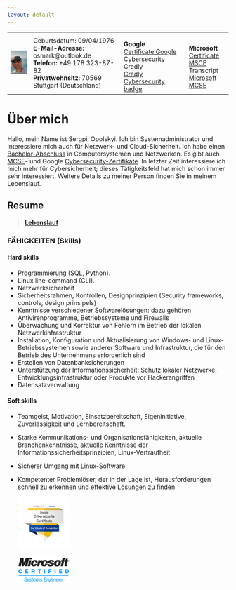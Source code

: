 ```yaml
---
layout: default
---
```

<Html>
   <table><tr>
     <td><img src="https://github.com/serjhubs/Resume/blob/main/_includes/SO.jpeg?raw=true" width="115" heihgt="125"></td>
      <td> Geburtsdatum: 09/04/1976
       <br><strong>E-Mail-Adresse:</strong> osmark@outlook.de
        <br><strong>Telefon:</strong> +49 178 323-87-82
         <br><strong>Privatwohnsitz:</strong> 70569 Stuttgart (Deutschland)
      </td>
      <td>
          <br><strong>Google</strong>
         <br><a href="https://drive.google.com/file/d/1V3JxWsoC7uWKMBJ9DZIbsNHsLgCcs3Vd/view?usp=sharing" target = "_blank">Certificate Google Cybersecurity</a>
        <br> Credly
          <br><a href="https://www.credly.com/badges/31d821ea-8c1b-4400-b222-442f3488fbfc/public_url" target = "_blank">Credly Cybersecurity badge</a>
       </td>
       <td>
          <br><strong>Microsoft</strong>
          <br><a href="https://drive.google.com/file/d/1XaFzqDOUPJDuX-mlFcLUu3WlmLEuJ7yM/view?usp=sharing" target = "_blank">Certificate MSCE</a>
         <br>Transcript
          <br><a href="https://learn.microsoft.com/en-us/users/serhiiopolskyi/transcript/d9mnkakjy3g5e86" target = "_blank">Microsoft MCSE</a>
      </td>
    </tr>
   </table>
</Html>

# **Über mich**

Hallo, mein Name ist Sergрii Opolskyi. Ich bin Systemadministrator und interessiere mich auch für Netzwerk- und Cloud-Sicherheit. Ich habe einen [Bachelor-Abschluss](https://drive.google.com/file/d/1NR9-3Gcd8vty_FcaedLcgWorY8zXD0Hw/view?usp=sharing) in Computersystemen und Netzwerken. Es gibt auch [MCSE](https://drive.google.com/file/d/1_MBMY01oDYAAGzxl1yUzZwO7PQMuP292/view?usp=sharing)- und Google [Cybersecurity-Zertifikate](https://www.coursera.org/account/accomplishments/professional-cert/2D5Z6MH5Q7NM). In letzter Zeit interessiere ich mich mehr für Cybersicherheit; dieses Tätigkeitsfeld hat mich schon immer sehr interessiert. Weitere Details zu meiner Person finden Sie in meinem Lebenslauf.

## Resume
>
> **[Lebenslauf](https://europa.eu/europass/eportfolio/screen/share/56bfdd51-7387-4bab-9628-ac92dcb63d89?lang=en)**
>
### FÄHIGKEITEN (Skills)
#### Hard skills

*   Programmierung (SQL, Python).
*   Linux line-command (CLI).  
*   Netzwerksicherheit
*   Sicherheitsrahmen, Kontrollen, Designprinzipien (Security frameworks, controls, design prinsipels)
*   Kenntnisse verschiedener Softwarelösungen: dazu gehören Antivirenprogramme, Betriebssysteme und Firewalls
*   Überwachung und Korrektur von Fehlern im Betrieb der lokalen Netzwerkinfrastruktur
*   Installation, Konfiguration und Aktualisierung von Windows- und Linux-Betriebssystemen sowie anderer Software
    und Infrastruktur, die für den Betrieb des Unternehmens erforderlich sind
*   Erstellen von Datenbanksicherungen
*   Unterstützung der Informationssicherheit: Schutz lokaler Netzwerke, Entwicklungsinfrastruktur oder Produkte vor
    Hackerangriffen
*   Datensatzverwaltung

#### Soft skills

*   Teamgeist, Motivation, Einsatzbereitschaft, Eigeninitiative, Zuverlässigkeit und Lernbereitschaft.
*   Starke Kommunikations- und Organisationsfähigkeiten, aktuelle Branchenkenntnisse, aktuelle Kenntnisse der
    Informationssicherheitsprinzipien, Linux-Vertrautheit
*   Sicherer Umgang mit Linux-Software
*   Kompetenter Problemlöser, der in der Lage ist, Herausforderungen schnell zu erkennen und effektive Lösungen
    zu finden
    
    ![Octocat](https://github.com/serjhubs/Resume/blob/main/google-cybersecurity-certificate_120.png?raw=true)

    ![Octocat](https://github.com/serjhubs/Resume/blob/main/MCSE2.png?raw=true)







   
  
    















      
